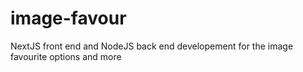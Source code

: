 # image-favour
NextJS front end and NodeJS back end developement for the image favourite options and more
